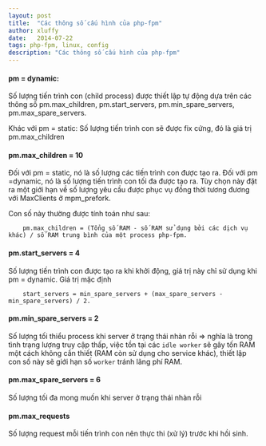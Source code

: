 ```yaml
---
layout: post
title:  "Các thông số cấu hình của php-fpm"
author: xluffy
date:   2014-07-22
tags: php-fpm, linux, config
description: "Các thông số cấu hình của php-fpm"
---
```


#### pm = dynamic: 

Số lượng tiến trình con (child process) được thiết lập tự động dựa trên các thông số pm.max\_children, pm.start\_servers,
pm.min\_spare\_servers, pm.max\_spare\_servers.

Khác với pm = static: Số lượng tiến trình con sẽ được fix cứng, đó là giá trị pm.max_children

#### pm.max\_children = 10

Đối với pm = static, nó là số lượng các tiến trình con được tạo ra. Đối với pm =dynamic, nó là số lượng tiến trình
con tối đa được tạo ra. Tùy chọn này đặt ra một giới hạn về số lượng yêu cầu được phục vụ đồng thời tương đương với MaxClients ở mpm\_prefork.

Con số này thường được tính toán như sau: 

```
	pm.max_children = (Tổng số RAM - số RAM sử dụng bởi các dịch vụ khác) / số RAM trung bình của một process php-fpm.
```

#### pm.start_servers = 4

Số lượng tiến trình con được tạo ra khi khởi động, giá trị này chỉ sử dụng khi pm = dynamic. Giá trị mặc định

```
	start_servers = min_spare_servers + (max_spare_servers - min_spare_servers) / 2.
```

#### pm.min\_spare\_servers = 2

Số lượng tối thiểu process khi server ở trạng thái nhàn rỗi => nghĩa là trong tình trạng lượng truy cập thấp, 
việc tồn tại các `idle worker` sẽ gây tốn RAM một cách không cần thiết (RAM còn sử dụng cho service khác), thiết lập con số này sẽ giới hạn số `worker` tránh lãng phí RAM.

#### pm.max\_spare\_servers = 6

Số lượng tối đa mong muốn khi server ở trạng thái nhàn rỗi

#### pm.max_requests

Số lượng request mỗi tiến trình con nên thực thi (xử lý) trước khi hồi sinh.